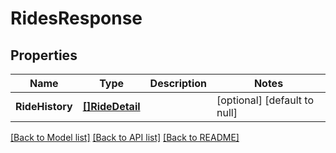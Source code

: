 # RidesResponse

## Properties
Name | Type | Description | Notes
------------ | ------------- | ------------- | -------------
**RideHistory** | [**[]RideDetail**](RideDetail.md) |  | [optional] [default to null]

[[Back to Model list]](../README.md#documentation-for-models) [[Back to API list]](../README.md#documentation-for-api-endpoints) [[Back to README]](../README.md)


